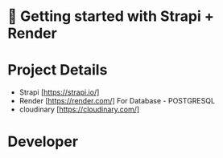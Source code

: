 # 🚀 Getting started with Strapi + Render

# Project Details 

- Strapi [https://strapi.io/] 
- Render [https://render.com/] For Database - POSTGRESQL
- cloudinary [https://cloudinary.com/] 

# Developer